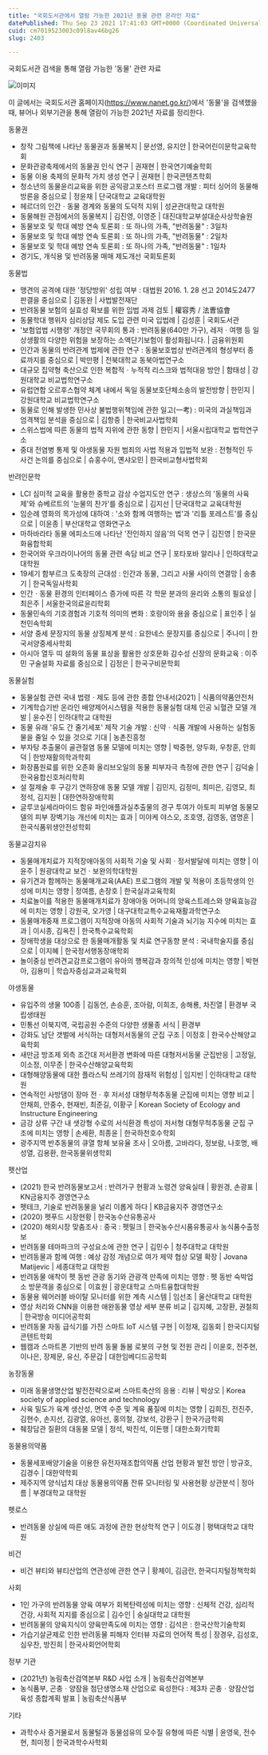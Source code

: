 ```yaml
---
title: "국회도서관에서 열람 가능한 2021년 동물 관련 온라인 자료"
datePublished: Thu Sep 23 2021 17:41:03 GMT+0000 (Coordinated Universal Time)
cuid: cm7019523003c09l8av46bg26
slug: 2403

---
```



국회도서관 검색을 통해 열람 가능한 '동물' 관련 자료

![이미지](https://cdn.hashnode.com/res/hashnode/image/upload/v1739251190756/83bb7e33-d6c2-4314-9bdc-3ca082ff4833.jpeg)

이 글에서는 국회도서관 홈페이지(https://www.nanet.go.kr/)에서 '동물'을 검색했을 때, 뷰어나 외부기관을 통해 열람이 가능한 2021년 자료를 정리한다.

동물권

- 창작 그림책에 나타난 동물권과 동물복지 | 문선영, 유지안 | 한국어린이문학교육학회
- 문화관광축제에서의 동물권 인식 연구 | 권재현 | 한국연기예술학회
- 동물 이용 축제의 문화적 가치 생성 연구 | 권재현 | 한국콘텐츠학회
- 청소년의 동물윤리교육을 위한 공익광고포스터 프로그램 개발 : 피터 싱어의 동물해방론을 중심으로 | 정윤채 | 단국대학교 교육대학원
- 헤르더의 인간ㆍ동물 경계와 동물의 도덕적 지위 | 성균관대학교 대학원
- 동물해원 관점에서의 동물복지 | 김진영, 이영준 | 대진대학교부설대순사상학술원
- 동물보호 및 학대 예방 연속 토론회 : 또 하나의 가족, "반려동물" : 3일차
- 동물보호 및 학대 예방 연속 토론회 : 또 하나의 가족, "반려동물" : 2일차
- 동물보호 및 학대 예방 연속 토론회 : 또 하나의 가족, "반려동물" : 1일차
- 경기도, 개식용 및 반려동물 매매 제도개선 국회토론회

동물법

- 맹견의 공격에 대한 '정당방위' 성립 여부 : 대법원 2016. 1. 28 선고 2014도2477 판결을 중심으로 | 김동완 | 사법발전재단
- 반려동물 보험의 실효성 확보를 위한 입법 과제 검토 | 權容秀 / 法曺協會
- 동물학대 행위자 심리상담 제도 도입 관련 미국 입법례 | 김성훈 | 국회도서관
- '보험업법 시행령' 개정안 국무회의 통과 : 반려동물(640만 가구), 레저ㆍ여행 등 일상생활의 다양한 위험을 보장하는 소액단기보험이 활성화됩니다. | 금융위원회
- 인간과 동물의 반려관계 법제에 관한 연구 : 동물보호법상 반려관계의 형성부터 종료까지를 중심으로 | 박만평 | 전북대학교 동북아법연구소
- 대규모 집약형 축산으로 인한 복합적ㆍ누적적 리스크와 법적대응 방안 | 함태성 | 강원대학교 비교법학연구소
- 유럽연합 오르후스협약 체계 내에서 독일 동물보호단체소송의 발전방향 | 한민지 | 강원대학교 비교법학연구소
- 동물로 인해 발생한 민사상 불법행위책임에 관한 일고(一考) : 미국의 과실책임과 엄격책임 분석을 중심으로 | 김항중 | 한국비교사법학회
- 스위스법에 따른 동물의 법적 지위에 관한 동향 | 한민지 | 서울시립대학교 법학연구소
- 중대 전염병 통제 및 야생동물 자원 범죄의 사법 적용과 입법적 보완 : 전형적인 두 사건 논의를 중심으로 | 슈홍수이, 옌샤오민 | 한국비교형사법학회

반려인문학

- LCI 심미적 교육을 활용한 중학교 감상 수업지도안 연구 : 생상스의 '동물의 사육제'와 슈베르트의 '눈물의 찬가'를 중심으로 | 김지선 | 단국대학교 교육대학원
- 임순례 영화의 목가성에 대하여 : '소와 함께 여행하는 법'과 '리틀 포레스트'를 중심으로 | 이윤종 | 부산대학교 영화연구소
- 마하바라타 동물 에피소드에 나타난 '잔인하지 않음'의 덕목 연구 | 김진영 | 한국문화융합학회
- 한국어와 우크라이나어의 동물 관련 속담 비교 연구 | 포타포바 알리나 | 인하대학교 대학원
- 19세기 함부르크 도축장의 근대성 : 인간과 동물, 그리고 사물 사이의 연결망 | 송충기 | 한국독일사학회
- 인간ㆍ동물 환경의 인터페이스 증가에 따른 각 학문 분과의 윤리와 소통의 필요성 | 최은주 | 서울한국의료윤리학회
- 동물민속의 기호경험과 기호적 의미의 변화 : 호랑이와 용을 중심으로 | 표인주 | 실천민속학회
- 서양 중세 문장지의 동물 상징체계 분석 : 요한네스 문장지를 중심으로 | 주나미 | 한국서양중세사학회
- 아시아 열두 띠 설화의 동물 표상을 활용한 상호문화 감수성 신장의 문화교육 : 이주민 구술설화 자료를 중심으로 | 김정은 | 한국구비문학회

동물실험

- 동물실험 관련 국내 법령ㆍ제도 등에 관한 종합 안내서(2021) | 식품의약품안전처
- 기계학습기반 온라인 배양제어시스템을 적용한 동물실험 대체 인공 뇌혈관 모델 개발 | 윤수진 | 인하대학교 대학원
- 동물 유래 '유도 간 줄기세포' 제작 기술 개발 : 신약ㆍ식품 개발에 사용하는 실험동물을 줄일 수 있을 것으로 기대 | 농촌진흥청
- 부자탕 추출물이 골관절염 동물 모델에 미치는 영향 | 박중현, 양두화, 우창훈, 안희덕 | 한방재활의학과학회
- 화장품원료를 위한 오존화 올리브오일의 동물 피부자극 측정에 관한 연구 | 김덕술 | 한국융합신호처리학회
- 설 절제술 후 구강기 연하장애 동물 모델 개발 | 김민지, 김정미, 최미은, 김영모, 최정석, 김지원 | 대한연하장애학회
- 글루코실세라마이드 함유 파인애플과실추출물의 경구 투여가 아토피 피부염 동물모델의 피부 장벽기능 개선에 미치는 효과 | 미야케 야스오, 조호영, 김영동, 염명훈 | 한국식품위생안전성학회

동물교감치유

- 동물매개치료가 지적장애아동의 사회적 기술 및 사회ㆍ정서발달에 미치는 영향 | 이윤주 | 원광대학교 보건ㆍ보완의학대학원
- 유기견과 함께하는 동물매개교육(AAE) 프로그램의 개발 및 적용이 초등학생의 인성에 미치는 영향 | 정여름, 손장호 | 한국실과교육학회
- 치료놀이를 적용한 동물매개치료가 장애아동 어머니의 양육스트레스와 양육효능감에 미치는 영향 | 강원국, 오가영 | 대구대학교특수교육재활과학연구소
- 동물매개중재 프로그램이 지적장애 아동의 사회적 기술과 뇌기능 지수에 미치는 효과 | 이시종, 김옥진 | 한국특수교육학회
- 장애학생을 대상으로 한 동물매개활동 및 치료 연구동향 분석 : 국내학술지를 중심으로 | 이지혜 | 한국정서행동장애학회
- 놀이중심 반려견교감프로그램이 유아의 행복감과 창의적 인성에 미치는 영향 | 박현아, 김용미 | 학습자중심교과교육학회

야생동물

- 유입주의 생물 100종 | 김동언, 손승훈, 조아람, 이희조, 송해룡, 차진열 | 환경부 국립생태원
- 민통선 이북지역, 국립공원 수준의 다양한 생물종 서식 | 환경부
- 강화도 남단 갯벌에 서식하는 대형저서동물의 군집 구조 | 이정호 | 한국수산해양교육학회
- 새만금 방조제 외측 조간대 저서환경 변화에 따른 대형저서동물 군집반응 | 고정일, 이소정, 이무준 | 한국수산해양교육학회
- 대형해양동물에 대한 플라스틱 쓰레기의 잠재적 위험성 | 임지빈 | 인하대학교 대학원
- 연속적인 사방댐이 장마 전ㆍ후 저서성 대형무척추동물 군집에 미치는 영향 비교 | 안채희, 안중수, 현재빈, 최준길, 이황구 | Korean Society of Ecology and Instructure Engineering
- 금강 상류 구간 내 샛강형 수로의 서식환경 특성이 저서형 대형무척추동물 군집 구조에 미치는 영향 | 손세환, 최종윤 | 한국하천호수학회
- 광주지역 반추동물의 큐열 항체 보유율 조사 | 오아름, 고바라다, 정보람, 나호명, 배성열, 김용환, 한국동물위생학회

펫산업

- (2021) 한국 반려동물보고서 : 반려가구 현황과 노령견 양육실태 | 황원경, 손광표 | KN금융지주 경영연구소
- 펫테크, 기술로 반려동물을 널리 이롭게 하다 | KB금융지주 경영연구소
- (2020) 펫푸드 시장현황 | 한국농수산유통공사
- (2020) 해외시장 맞춤조사 : 중국 : 펫밀크 | 한국농수산시품유통공사 농식품수출정보
- 반려동물 테마파크의 구성요소에 관한 연구 | 김민수 | 청주대학교 대학원
- 반려동물과 함께 여행 : 예상 감정 개념으로 여가 제약 협상 모델 확장 | Jovana Matijevic | 세종대학교 대학원
- 반려동물 애착이 펫 동반 관광 동기와 관광객 만족에 미치는 영향 : 펫 동반 숙박업소 방문객을 중심으로 | 이효원 | 광운대학교 스마트융합대학원
- 동물용 웨어러블 바이탈 모니터를 위한 계측 시스템 | 임선조 | 울산대학교 대학원
- 영상 처리와 CNN을 이용한 애완동물 영상 세부 분류 비교 | 김지혜, 고장환, 권철희 | 한국방송 미디어공학회
- 반려동물 자동 급식기를 가진 스마트 IoT 시스템 구현 | 이정재, 김동회 | 한국디지털콘텐트학회
- 웹캠과 스마트폰 기반의 반려 동물 돌봄 로봇의 구현 및 전원 관리 | 이윤호, 전주현, 이나은, 장제문, 유신, 주문갑 | 대한임베디드공학회

농장동물

- 미래 동물생명산업 발전전략으로써 스마트축산의 응용 : 리뷰 | 박상오 | Korea society of applied science and technology
- 사육 밀도가 육계 생산성, 면역 수준 및 계육 품질에 미치는 영향 | 김희진, 전진주, 김현수, 손지선, 김광열, 유아선, 홍의철, 강보석, 강환구 | 한국가금학회
- 췌장담관 질환의 대동물 모델 | 정석, 박진석, 이돈행 | 대한소화기학회

동물용의약품

- 동물세포배양기술을 이용한 유전자재조합의약품 산업 현황과 발전 방안 | 방규호, 김경수 | 대한약학회
- 제주지역 양식넙치 대상 동물용의약품 잔류 모니터링 및 사용현황 상관분석 | 정아름 | 부경대학교 대학원

펫로스

- 반려동물 상실에 따른 애도 과정에 관한 현상학적 연구 | 이도경 | 평택대학교 대학원

비건

- 비건 뷰티와 뷰티산업의 연관성에 관한 연구 | 황제이, 김금란, 한국디지털정책학회

사회

- 1인 가구의 반려동물 양육 여부가 회복탄력성에 미치는 영향 : 신체적 건강, 심리적 건강, 사회적 지지를 중심으로 | 김수인 | 숭실대학교 대학원
- 반려동물의 양육지식이 양육만족도에 미치는 영향 : 김석은 : 한국산학기술학회
- 가습기살균제로 인한 반려동물 피해자 인터뷰 자료의 언어적 특성 | 장경우, 김성호, 심우찬, 방진희 | 한국사회언어학회

정부 기관

- (2021년) 농림축산검역본부 R&D 사업 소개 | 농림축산검역본부
- 농식품부, 곤충ㆍ양잠을 첨단생명소재 산업으로 육성한다 : 제3차 곤충ㆍ양잠산업 육성 종합계획 발표 | 농림축산식품부

기타

- 과학수사 증거물로서 동물털과 동물섬유의 모수질 유형에 따른 식별 | 윤영욱, 전수현, 최미정 | 한국과학수사학회